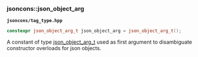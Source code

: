 ### jsoncons::json_object_arg

__`jsoncons/tag_type.hpp`__

```c++
constexpr json_object_arg_t json_object_arg = json_object_arg_t();
```

A constant of type [json_object_arg_t](json_object_arg_t.md) used as first argument to disambiguate constructor overloads for json objects.

